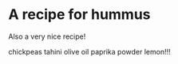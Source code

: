 # A recipe for hummus

Also a very nice recipe!

chickpeas
tahini
olive oil
paprika powder
lemon!!!



